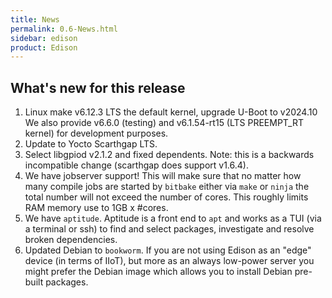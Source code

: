 ```yaml
---
title: News
permalink: 0.6-News.html
sidebar: edison
product: Edison
---
```

## What's new for this release
 1. Linux make v6.12.3 LTS the default kernel, upgrade U-Boot to v2024.10
    We also provide v6.6.0 (testing) and v6.1.54-rt15 (LTS PREEMPT_RT kernel) for development purposes.
 2. Update to Yocto Scarthgap LTS.
 3. Select libgpiod v2.1.2 and fixed dependents. Note: this is a backwards incompatible change (scarthgap does support v1.6.4).
 4. We have jobserver support! This will make sure that no matter how many compile jobs are started by `bitbake` either via `make` or `ninja` the total number will not exceed the number of cores. This roughly limits RAM memory use to 1GB x #cores.
 5. We have `aptitude`. Aptitude is a front end to `apt` and works as a TUI (via a terminal or ssh) to find and select packages, investigate and resolve broken dependencies.
 6. Updated Debian to `bookworm`. If you are not using Edison as an "edge" device (in terms of IIoT), but more as an always low-power server you might prefer the Debian image which allows you to install Debian pre-built packages.
